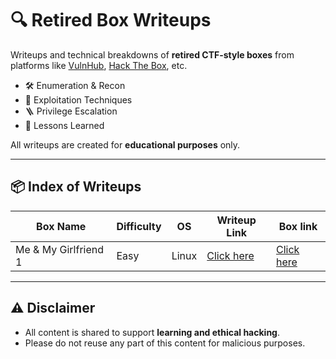 # 🔍 Retired Box Writeups

Writeups and technical breakdowns of **retired CTF-style boxes** from platforms like [VulnHub](vulnhub.com), [Hack The Box](https://hackthebox.com), etc.

- 🛠️ Enumeration & Recon
- 🎯 Exploitation Techniques
- 🪜 Privilege Escalation
- 🧠 Lessons Learned

All writeups are created for **educational purposes** only.

---

## 📦 Index of Writeups

| Box Name   | Difficulty | OS      | Writeup Link                    |Box link|
|----------|------------|---------|---------------------------------|--------|
| Me & My Girlfriend 1  | Easy    | Linux | [Click here](/VMs/Me_and_My_Girlfriend_1/README.md) | [Click here](https://www.vulnhub.com/entry/me-and-my-girlfriend-1,409/)

---

## ⚠️ Disclaimer

- All content is shared to support **learning and ethical hacking**.
- Please do not reuse any part of this content for malicious purposes.
